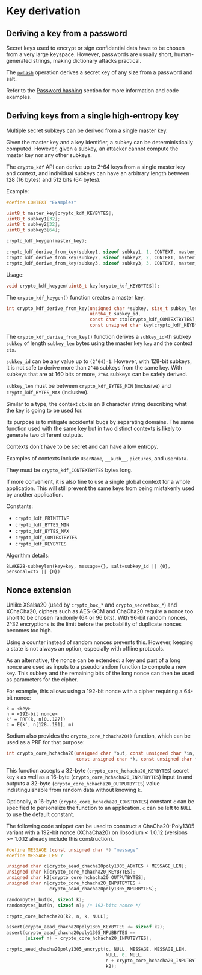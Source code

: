 # Key derivation

## Deriving a key from a password

Secret keys used to encrypt or sign confidential data have to be chosen from a very large keyspace. However, passwords are usually short, human-generated strings, making dictionary attacks practical.

The [`pwhash`](../password_hashing/README.md) operation derives a secret key of any size from a password and salt.

Refer to the [Password hashing](../password_hashing/README.md) section for more information and code examples.

## Deriving keys from a single high-entropy key

Multiple secret subkeys can be derived from a single master key.

Given the master key and a key identifier, a subkey can be deterministically computed. However, given a subkey, an attacker cannot compute the master key nor any other subkeys.

The `crypto_kdf` API can derive up to 2^64 keys from a single master key and context, and individual subkeys can have an arbitrary length between 128 (16 bytes) and 512 bits (64 bytes).

Example:

``` c
#define CONTEXT "Examples"

uint8_t master_key[crypto_kdf_KEYBYTES];
uint8_t subkey1[32];
uint8_t subkey2[32];
uint8_t subkey3[64];

crypto_kdf_keygen(master_key);

crypto_kdf_derive_from_key(subkey1, sizeof subkey1, 1, CONTEXT, master_key);
crypto_kdf_derive_from_key(subkey2, sizeof subkey2, 2, CONTEXT, master_key);
crypto_kdf_derive_from_key(subkey3, sizeof subkey3, 3, CONTEXT, master_key);
```

Usage:

``` c
void crypto_kdf_keygen(uint8_t key[crypto_kdf_KEYBYTES]);
```

The `crypto_kdf_keygen()` function creates a master key.

``` c
int crypto_kdf_derive_from_key(unsigned char *subkey, size_t subkey_len,
                               uint64_t subkey_id,
                               const char ctx[crypto_kdf_CONTEXTBYTES],
                               const unsigned char key[crypto_kdf_KEYBYTES]);
```

The `crypto_kdf_derive_from_key()` function derives a `subkey_id`-th subkey `subkey` of length `subkey_len` bytes using the master key `key` and the context `ctx`.

`subkey_id` can be any value up to `(2^64)-1`. However, with 128-bit subkeys, it is not safe to derive more than `2^48` subkeys from the same key. With subkeys that are at 160 bits or more, `2^64` subkeys can be safely derived.

`subkey_len` must be between `crypto_kdf_BYTES_MIN` (inclusive) and `crypto_kdf_BYTES_MAX` (inclusive).

Similar to a type, the context `ctx` is an 8 character string describing what the key is going to be used for.

Its purpose is to mitigate accidental bugs by separating domains. The same function used with the same key but in two distinct contexts is likely to generate two different outputs.

Contexts don’t have to be secret and can have a low entropy.

Examples of contexts include `UserName`, `__auth__`, `pictures`, and `userdata`.

They must be `crypto_kdf_CONTEXTBYTES` bytes long.

If more convenient, it is also fine to use a single global context for a whole application. This will still prevent the same keys from being mistakenly used by another application.

Constants:

  - `crypto_kdf_PRIMITIVE`
  - `crypto_kdf_BYTES_MIN`
  - `crypto_kdf_BYTES_MAX`
  - `crypto_kdf_CONTEXTBYTES`
  - `crypto_kdf_KEYBYTES`

Algorithm details:

`BLAKE2B-subkeylen(key=key, message={}, salt=subkey_id || {0}, personal=ctx || {0})`

## Nonce extension

Unlike XSalsa20 (used by `crypto_box_*` and `crypto_secretbox_*`) and XChaCha20, ciphers such as AES-GCM and ChaCha20 require a nonce too short to be chosen randomly (64 or 96 bits). With 96-bit random nonces, 2^32 encryptions is the limit before the probability of duplicate nonces becomes too high.

Using a counter instead of random nonces prevents this. However, keeping a state is not always an option, especially with offline protocols.

As an alternative, the nonce can be extended: a key and part of a long nonce are used as inputs to a pseudorandom function to compute a new key. This subkey and the remaining bits of the long nonce can then be used as parameters for the cipher.

For example, this allows using a 192-bit nonce with a cipher requiring a 64-bit nonce:

``` text
k = <key>
n = <192-bit nonce>
k' = PRF(k, n[0..127])
c = E(k', n[128..191], m)
```

Sodium also provides the `crypto_core_hchacha20()` function, which can be used as a PRF for that purpose:

``` c
int crypto_core_hchacha20(unsigned char *out, const unsigned char *in,
                          const unsigned char *k, const unsigned char *c);
```

This function accepts a 32-byte (`crypto_core_hchacha20_KEYBYTES`) secret key `k` as well as a 16-byte (`crypto_core_hchacha20_INPUTBYTES`) input `in` and outputs a 32-byte (`crypto_core_hchacha20_OUTPUTBYTES`) value indistinguishable from random data without knowing `k`.

Optionally, a 16-byte (`crypto_core_hchacha20_CONSTBYTES`) constant `c` can be specified to personalize the function to an application. `c` can be left to `NULL` to use the default constant.

The following code snippet can be used to construct a ChaCha20-Poly1305 variant with a 192-bit nonce (XChaCha20) on libsodium \< 1.0.12 (versions \>= 1.0.12 already include this construction).

``` c
#define MESSAGE (const unsigned char *) "message"
#define MESSAGE_LEN 7

unsigned char c[crypto_aead_chacha20poly1305_ABYTES + MESSAGE_LEN];
unsigned char k[crypto_core_hchacha20_KEYBYTES];
unsigned char k2[crypto_core_hchacha20_OUTPUTBYTES];
unsigned char n[crypto_core_hchacha20_INPUTBYTES +
                crypto_aead_chacha20poly1305_NPUBBYTES];

randombytes_buf(k, sizeof k);
randombytes_buf(n, sizeof n); /* 192-bits nonce */

crypto_core_hchacha20(k2, n, k, NULL);

assert(crypto_aead_chacha20poly1305_KEYBYTES <= sizeof k2);
assert(crypto_aead_chacha20poly1305_NPUBBYTES ==
       (sizeof n) - crypto_core_hchacha20_INPUTBYTES);

crypto_aead_chacha20poly1305_encrypt(c, NULL, MESSAGE, MESSAGE_LEN,
                                     NULL, 0, NULL,
                                     n + crypto_core_hchacha20_INPUTBYTES,
                                     k2);
```
